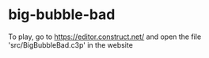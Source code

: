 # big-bubble-bad

To play, go to https://editor.construct.net/ and open the file 'src/BigBubbleBad.c3p' in the website

